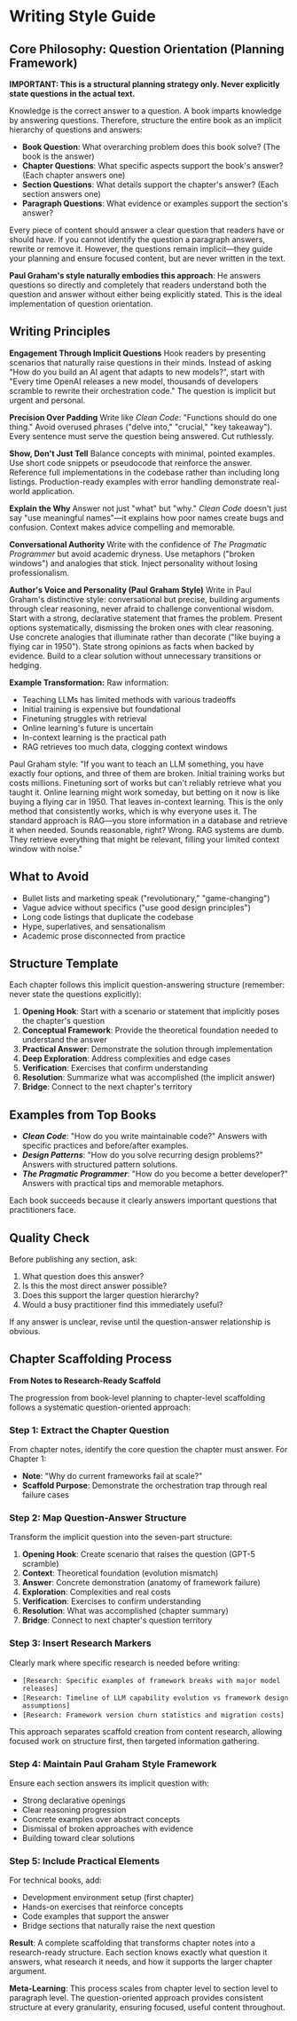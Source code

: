# Writing Style Guide

## Core Philosophy: Question Orientation (Planning Framework)

**IMPORTANT: This is a structural planning strategy only. Never explicitly state questions in the actual text.**

Knowledge is the correct answer to a question. A book imparts knowledge by answering questions. Therefore, structure the entire book as an implicit hierarchy of questions and answers:

- **Book Question**: What overarching problem does this book solve? (The book is the answer)
- **Chapter Questions**: What specific aspects support the book's answer? (Each chapter answers one)
- **Section Questions**: What details support the chapter's answer? (Each section answers one)
- **Paragraph Questions**: What evidence or examples support the section's answer?

Every piece of content should answer a clear question that readers have or should have. If you cannot identify the question a paragraph answers, rewrite or remove it. However, the questions remain implicit—they guide your planning and ensure focused content, but are never written in the text.

**Paul Graham's style naturally embodies this approach**: He answers questions so directly and completely that readers understand both the question and answer without either being explicitly stated. This is the ideal implementation of question orientation.

## Writing Principles

**Engagement Through Implicit Questions**
Hook readers by presenting scenarios that naturally raise questions in their minds. Instead of asking "How do you build an AI agent that adapts to new models?", start with "Every time OpenAI releases a new model, thousands of developers scramble to rewrite their orchestration code." The question is implicit but urgent and personal.

**Precision Over Padding**
Write like _Clean Code_: "Functions should do one thing." Avoid overused phrases ("delve into," "crucial," "key takeaway"). Every sentence must serve the question being answered. Cut ruthlessly.

**Show, Don't Just Tell**
Balance concepts with minimal, pointed examples. Use short code snippets or pseudocode that reinforce the answer. Reference full implementations in the codebase rather than including long listings. Production-ready examples with error handling demonstrate real-world application.

**Explain the Why**
Answer not just "what" but "why." _Clean Code_ doesn't just say "use meaningful names"—it explains how poor names create bugs and confusion. Context makes advice compelling and memorable.

**Conversational Authority**
Write with the confidence of _The Pragmatic Programmer_ but avoid academic dryness. Use metaphors ("broken windows") and analogies that stick. Inject personality without losing professionalism.

**Author's Voice and Personality (Paul Graham Style)**
Write in Paul Graham's distinctive style: conversational but precise, building arguments through clear reasoning, never afraid to challenge conventional wisdom. Start with a strong, declarative statement that frames the problem. Present options systematically, dismissing the broken ones with clear reasoning. Use concrete analogies that illuminate rather than decorate ("like buying a flying car in 1950"). State strong opinions as facts when backed by evidence. Build to a clear solution without unnecessary transitions or hedging.

**Example Transformation:**
Raw information:

- Teaching LLMs has limited methods with various tradeoffs
- Initial training is expensive but foundational
- Finetuning struggles with retrieval
- Online learning's future is uncertain
- In-context learning is the practical path
- RAG retrieves too much data, clogging context windows

Paul Graham style:
"If you want to teach an LLM something, you have exactly four options, and three of them are broken. Initial training works but costs millions. Finetuning sort of works but can't reliably retrieve what you taught it. Online learning might work someday, but betting on it now is like buying a flying car in 1950. That leaves in-context learning. This is the only method that consistently works, which is why everyone uses it. The standard approach is RAG—you store information in a database and retrieve it when needed. Sounds reasonable, right? Wrong. RAG systems are dumb. They retrieve everything that might be relevant, filling your limited context window with noise."

## What to Avoid

- Bullet lists and marketing speak ("revolutionary," "game-changing")
- Vague advice without specifics ("use good design principles")
- Long code listings that duplicate the codebase
- Hype, superlatives, and sensationalism
- Academic prose disconnected from practice

## Structure Template

Each chapter follows this implicit question-answering structure (remember: never state the questions explicitly):

1. **Opening Hook**: Start with a scenario or statement that implicitly poses the chapter's question
2. **Conceptual Framework**: Provide the theoretical foundation needed to understand the answer
3. **Practical Answer**: Demonstrate the solution through implementation
4. **Deep Exploration**: Address complexities and edge cases
5. **Verification**: Exercises that confirm understanding
6. **Resolution**: Summarize what was accomplished (the implicit answer)
7. **Bridge**: Connect to the next chapter's territory

## Examples from Top Books

- **_Clean Code_**: "How do you write maintainable code?" Answers with specific practices and before/after examples.
- **_Design Patterns_**: "How do you solve recurring design problems?" Answers with structured pattern solutions.
- **_The Pragmatic Programmer_**: "How do you become a better developer?" Answers with practical tips and memorable metaphors.

Each book succeeds because it clearly answers important questions that practitioners face.

## Quality Check

Before publishing any section, ask:

1. What question does this answer?
2. Is this the most direct answer possible?
3. Does this support the larger question hierarchy?
4. Would a busy practitioner find this immediately useful?

If any answer is unclear, revise until the question-answer relationship is obvious.

## Chapter Scaffolding Process

**From Notes to Research-Ready Scaffold**

The progression from book-level planning to chapter-level scaffolding follows a systematic question-oriented approach:

### Step 1: Extract the Chapter Question

From chapter notes, identify the core question the chapter must answer. For Chapter 1:

- **Note**: "Why do current frameworks fail at scale?"
- **Scaffold Purpose**: Demonstrate the orchestration trap through real failure cases

### Step 2: Map Question-Answer Structure

Transform the implicit question into the seven-part structure:

1. **Opening Hook**: Create scenario that raises the question (GPT-5 scramble)
2. **Context**: Theoretical foundation (evolution mismatch)
3. **Answer**: Concrete demonstration (anatomy of framework failure)
4. **Exploration**: Complexities and real costs
5. **Verification**: Exercises to confirm understanding
6. **Resolution**: What was accomplished (chapter summary)
7. **Bridge**: Connect to next chapter's question territory

### Step 3: Insert Research Markers

Clearly mark where specific research is needed before writing:

- `[Research: Specific examples of framework breaks with major model releases]`
- `[Research: Timeline of LLM capability evolution vs framework design assumptions]`
- `[Research: Framework version churn statistics and migration costs]`

This approach separates scaffold creation from content research, allowing focused work on structure first, then targeted information gathering.

### Step 4: Maintain Paul Graham Style Framework

Ensure each section answers its implicit question with:

- Strong declarative openings
- Clear reasoning progression
- Concrete examples over abstract concepts
- Dismissal of broken approaches with evidence
- Building toward clear solutions

### Step 5: Include Practical Elements

For technical books, add:

- Development environment setup (first chapter)
- Hands-on exercises that reinforce concepts
- Code examples that support the answer
- Bridge sections that naturally raise the next question

**Result**: A complete scaffolding that transforms chapter notes into a research-ready structure. Each section knows exactly what question it answers, what research it needs, and how it supports the larger chapter argument.

**Meta-Learning**: This process scales from chapter level to section level to paragraph level. The question-oriented approach provides consistent structure at every granularity, ensuring focused, useful content throughout.
